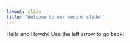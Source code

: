 ```yaml
---
layout: slide
title: "Welcome to our second slide!"
---
```

Hello and Howdy!
Use the left arrow to go back!
